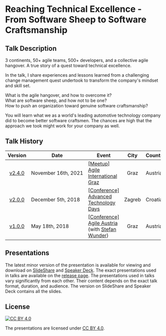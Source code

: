 # Reaching Technical Excellence - From Software Sheep to Software Craftsmanship

## Talk Description

3 continents, 50+ agile teams, 500+ developers, and a collective agile hangover. A true story of a quest toward technical excellence.

In the talk, I share experiences and lessons learned from a challenging change management quest undertook to transform the company's mindset and skill set.

What is the agile hangover, and how to overcome it?</br>
What are software sheep, and how not to be one?</br>
How to push an organization toward genuine software craftsmanship?

You will learn what we as a world's leading automotive technology company did to become better software craftsmen. The chances are high that the approach we took might work for your company as well.

## Talk History

|                           Version                            | Date                          | Event                                                        |       City        | Country | Video |
| :----------------------------------------------------------: | ----------------------------- | ------------------------------------------------------------ | :---------------: | ------- | ----- |
| [v2.4.0](https://github.com/ironcev-talks/reaching-technical-excellence-from-software-sheep-to-software-craftsmanship/releases/tag/2021-11-16-Graz-Austria-Agile-International-Graz-Meetup) | November&nbsp;16th,&nbsp;2021 | [[Meetup] Agile International Graz](https://www.meetup.com/agile-international-graz/events/281563714/) | Graz | Austria | - |
| [v2.0.0](https://github.com/ironcev-talks/reaching-technical-excellence-from-software-sheep-to-software-craftsmanship/releases/tag/2018-12-05-Zagreb-Croatia-Advanced-Technology-Days-Conference) | December&nbsp;5th,&nbsp;2018 | [[Conference] Advanced Technology Days](https://advtechdays.com/) | Zagreb | Croatia | - |
| [v1.0.0](https://github.com/ironcev-talks/reaching-technical-excellence-from-software-sheep-to-software-craftsmanship/releases/tag/2018-05-18-Graz-Austria-Agile-Austria-Conference) | May&nbsp;18th,&nbsp;2018 | [[Conference] Agile Austria](https://agile-austria.org/en/) (with [Stefan Wunder](https://twitter.com/stwunder)) | Graz | Austria | [YouTube](https://www.youtube.com/watch?v=nOESnHoDHjQ) |

## Presentations

The latest minor version of the presentation is available for viewing and download on [SlideShare](https://www.slideshare.net/roncevi/reaching-technical-excellence-from-software-sheep-to-software-craftsmanship) and [Speaker Deck](https://speakerdeck.com/ironcev/reaching-technical-excellence-from-software-sheep-to-software-craftsmanship). The exact presentations used in talks are available on the [release page](https://github.com/ironcev-talks/entity-framework-core-hidden-gems/releases). The presentations used in talks vary significantly from each other. Their content depends on the exact talk format, duration, and audience. The version on SlideShare and Speaker Deck contains all the slides.

## License

[![CC BY 4.0](http://mirrors.creativecommons.org/presskit/buttons/88x31/svg/by.svg)](https://creativecommons.org/licenses/by/4.0/)

The presentations are licensed under [CC BY 4.0](https://creativecommons.org/licenses/by/4.0/).
